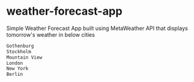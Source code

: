 # weather-forecast-app

Simple Weather Forecast App built using MetaWeather API that displays tomorrow's weather in below cities

```sh
Gothenburg
Stockholm
Mountain View
London
New York
Berlin
```
